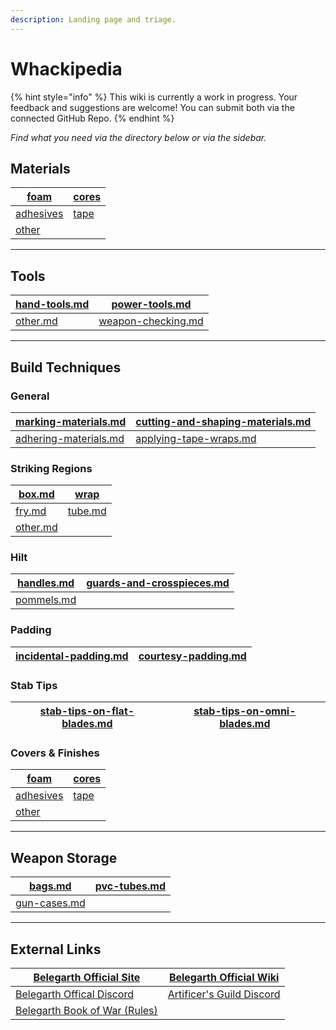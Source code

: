 ```yaml
---
description: Landing page and triage.
---
```


# Whackipedia

{% hint style="info" %}
This wiki is currently a work in progress. Your feedback and suggestions are welcome! You can submit both via the connected GitHub Repo.
{% endhint %}

_Find what you need via the directory below or via the sidebar._

## Materials

| [foam](materials/foam/ "mention")           | [cores](materials/cores/ "mention") |
| ------------------------------------------- | ----------------------------------- |
| [adhesives](materials/adhesives/ "mention") | [tape](materials/tape/ "mention")   |
| [other](materials/other/ "mention")         |                                     |

***

## Tools

| [hand-tools.md](tools/weapon-crafting/hand-tools.md "mention") | [power-tools.md](tools/weapon-crafting/power-tools.md "mention") |
| -------------------------------------------------------------- | ---------------------------------------------------------------- |
| [other.md](tools/weapon-crafting/other.md "mention")           | [weapon-checking.md](tools/weapon-checking.md "mention")         |

***

## Build Techniques

### General

| [marking-materials.md](build-techniques/general/marking-materials.md "mention")   | [cutting-and-shaping-materials.md](build-techniques/general/cutting-and-shaping-materials.md "mention") |
| --------------------------------------------------------------------------------- | ------------------------------------------------------------------------------------------------------- |
| [adhering-materials.md](build-techniques/general/adhering-materials.md "mention") | [applying-tape-wraps.md](build-techniques/general/applying-tape-wraps.md "mention")                     |

### Striking Regions

| [box.md](build-techniques/general/foam-layups/box.md "mention")     | [wrap](build-techniques/general/foam-layups/wrap/ "mention")      |
| ------------------------------------------------------------------- | ----------------------------------------------------------------- |
| [fry.md](build-techniques/general/foam-layups/fry.md "mention")     | [tube.md](build-techniques/general/foam-layups/tube.md "mention") |
| [other.md](build-techniques/general/foam-layups/other.md "mention") |                                                                   |

### Hilt

| [handles.md](build-techniques/hilt/handles.md "mention") | [guards-and-crosspieces.md](build-techniques/hilt/guards-and-crosspieces.md "mention") |
| -------------------------------------------------------- | -------------------------------------------------------------------------------------- |
| [pommels.md](build-techniques/hilt/pommels.md "mention") |                                                                                        |

### Padding

| [incidental-padding.md](build-techniques/padding/incidental-padding.md "mention") | [courtesy-padding.md](build-techniques/padding/courtesy-padding.md "mention") |
| --------------------------------------------------------------------------------- | ----------------------------------------------------------------------------- |

### Stab Tips

| [stab-tips-on-flat-blades.md](build-techniques/stab-tips/stab-tips-on-flat-blades.md "mention") | [stab-tips-on-omni-blades.md](build-techniques/stab-tips/stab-tips-on-omni-blades.md "mention") |
| ----------------------------------------------------------------------------------------------- | ----------------------------------------------------------------------------------------------- |

### Covers & Finishes

| [foam](materials/foam/ "mention")           | [cores](materials/cores/ "mention") |
| ------------------------------------------- | ----------------------------------- |
| [adhesives](materials/adhesives/ "mention") | [tape](materials/tape/ "mention")   |
| [other](materials/other/ "mention")         |                                     |

***

## Weapon Storage

| [bags.md](weapon-storage/bags.md "mention")           | [pvc-tubes.md](weapon-storage/pvc-tubes.md "mention") |
| ----------------------------------------------------- | ----------------------------------------------------- |
| [gun-cases.md](weapon-storage/gun-cases.md "mention") |                                                       |

***

## External Links

| [Belegarth Official Site](https://www.geddon.org/)                       | [Belegarth Official Wiki](https://geddon.org/Belegarth)    |
| ------------------------------------------------------------------------ | ---------------------------------------------------------- |
| [Belegarth Offical Discord](https://discord.gg/yvRPhVt7x5)               | [Artificer's Guild Discord](https://discord.gg/qCAt4V6CJw) |
| [Belegarth Book of War (Rules)](https://geddon.org/Category:Book_of_War) |                                                            |
